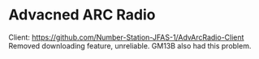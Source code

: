 # Advacned ARC Radio
Client: https://github.com/Number-Station-JFAS-1/AdvArcRadio-Client  
Removed downloading feature, unreliable. GM13B also had this problem.